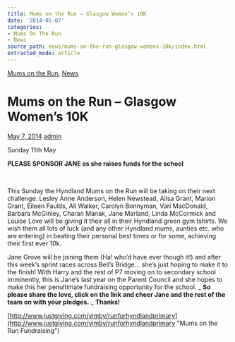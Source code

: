 ```yaml
---
title: Mums on the Run – Glasgow Women’s 10K
date: '2014-05-07'
categories:
- Mums On The Run
- News
source_path: news/mums-on-the-run-glasgow-womens-10k/index.html
extracted_mode: article
---
```

[Mums on the Run](category/mums-on-the-run/), [News](/news/)

# Mums on the Run – Glasgow Women’s 10K

[May 7, 2014](/news/mums-on-the-run-glasgow-womens-10k/) [admin](author/admin/)

Sunday 11th May

**PLEASE SPONSOR JANE as she raises funds for the school**

&nbsp;

This Sunday the Hyndland Mums on the Run will be taking on their next challenge. Lesley Anne Anderson, Helen Newstead, Ailsa Grant, Marion Grant, Eileen Faulds, Ali Walker, Carolyn Bonnyman, Vari MacDonald, Barbara McGinley, Charan Manak, Jane Marland, Linda McCormick and Louise Love will be giving it their all in their Hyndland green gym tshirts. We wish them all lots of luck (and any other Hyndland mums, aunties etc. who are entering) in beating their personal best times or for some, achieving their first ever 10k.

Jane Grove will be joining them (Ha! who’d have ever though it!) and after this week’s sprint races across Bell’s Bridge… she’s just hoping to make it to the finish! With Harry and the rest of P7 moving on to secondary school imminently, this is Jane’s last year on the Parent Council and she hopes to make this her penultimate fundraising opportunity for the school.&nbsp;_ **So please share the love, click on the link and cheer Jane and the rest of the team on with your pledges.** _ **Thanks!**

[http://www.justgiving.com/yimby/runforhyndlandprimary](http://www.justgiving.com/yimby/runforhyndlandprimary "Mums on the Run Fundraising")
